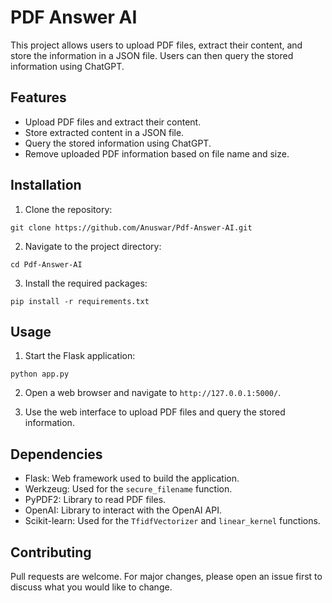 # PDF Answer AI

This project allows users to upload PDF files, extract their content, and store the information in a JSON file. Users can then query the stored information using ChatGPT.

## Features

- Upload PDF files and extract their content.
- Store extracted content in a JSON file.
- Query the stored information using ChatGPT.
- Remove uploaded PDF information based on file name and size.

## Installation

1. Clone the repository:

```
git clone https://github.com/Anuswar/Pdf-Answer-AI.git
```

2. Navigate to the project directory:

```
cd Pdf-Answer-AI
```

3. Install the required packages:

```
pip install -r requirements.txt
```

## Usage

1. Start the Flask application:

```
python app.py
```

2. Open a web browser and navigate to `http://127.0.0.1:5000/`.

3. Use the web interface to upload PDF files and query the stored information.

## Dependencies

- Flask: Web framework used to build the application.
- Werkzeug: Used for the `secure_filename` function.
- PyPDF2: Library to read PDF files.
- OpenAI: Library to interact with the OpenAI API.
- Scikit-learn: Used for the `TfidfVectorizer` and `linear_kernel` functions.

## Contributing

Pull requests are welcome. For major changes, please open an issue first to discuss what you would like to change.